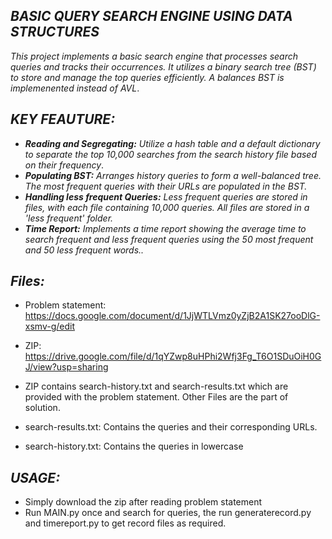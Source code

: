 ## _***BASIC QUERY SEARCH ENGINE USING DATA STRUCTURES***_

_This project implements a basic search engine that processes search queries and tracks their occurrences.
It utilizes a binary search tree (BST) to store and manage the top queries efficiently. A balances BST is implemenented instead of AVL_.


## _**KEY FEAUTURE:**_

- _**Reading and Segregating:**   Utilize a hash table and a default dictionary to separate the top 10,000 searches from the search history file based on their frequency_.
- _**Populating BST:**   Arranges history queries to form a well-balanced tree. The most frequent queries with their URLs are populated in the BST._
- _**Handling less frequent Queries:**   Less frequent queries are stored in files, with each file containing 10,000 queries. All files are stored in a 'less frequent' folder._
- _**Time Report:**   Implements a time report showing the average time to search frequent and less frequent queries using the 50 most frequent and 50 less frequent words.._

## _**Files:**_
- Problem statement: https://docs.google.com/document/d/1JjWTLVmz0yZjB2A1SK27ooDlG-xsmv-g/edit

- ZIP:  https://drive.google.com/file/d/1qYZwp8uHPhi2Wfj3Fg_T6O1SDuOiH0GJ/view?usp=sharing
- ZIP contains search-history.txt and search-results.txt which are provided with the problem statement. Other Files are the part of solution.
- search-results.txt: Contains the queries and their corresponding URLs.
 - search-history.txt: Contains the queries in lowercase


## _**USAGE:**_
 - Simply download the zip after reading problem statement
 - Run MAIN.py once and search for queries, the run generaterecord.py and timereport.py to get record files as required.
